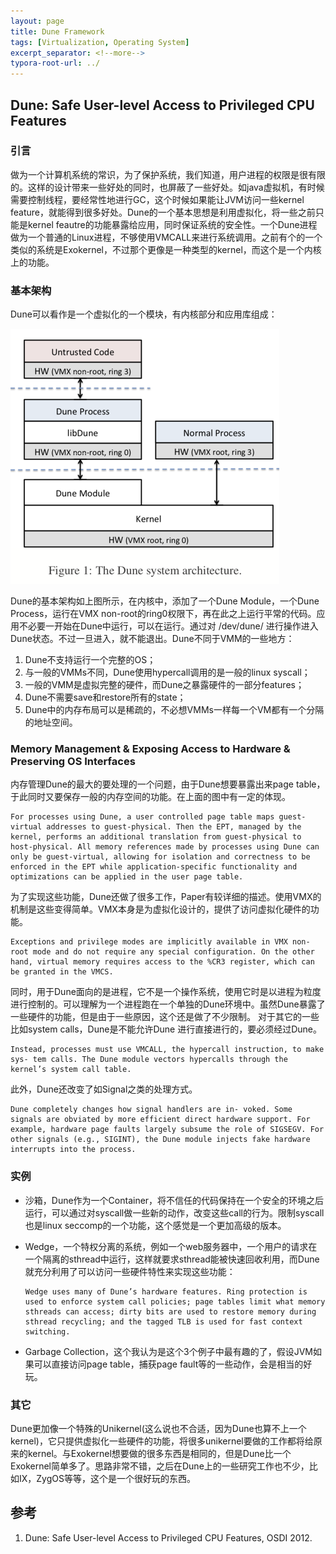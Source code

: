```yaml
---
layout: page
title: Dune Framework
tags: [Virtualization, Operating System]
excerpt_separator: <!--more-->
typora-root-url: ../
---
```


## Dune: Safe User-level Access to Privileged CPU Features 

### 引言

  做为一个计算机系统的常识，为了保护系统，我们知道，用户进程的权限是很有限的。这样的设计带来一些好处的同时，也屏蔽了一些好处。如java虚拟机，有时候需要控制线程，要经常性地进行GC，这个时候如果能让JVM访问一些kernel feature，就能得到很多好处。Dune的一个基本思想是利用虚拟化，将一些之前只能是kernel feautre的功能暴露给应用，同时保证系统的安全性。一个Dune进程做为一个普通的Linux进程，不够使用VMCALL来进行系统调用。之前有个的一个类似的系统是Exokernel，不过那个更像是一种类型的kernel，而这个是一个内核上的功能。

### 基本架构

   Dune可以看作是一个虚拟化的一个模块，有内核部分和应用库组成：

<img src="/assets/img/dune-arch.png" alt="dune-arch" style="zoom:50%;" />

  Dune的基本架构如上图所示，在内核中，添加了一个Dune Module，一个Dune Process，运行在VMX non-root的ring0权限下，再在此之上运行平常的代码。应用不必要一开始在Dune中运行，可以在运行。通过对 /dev/dune/ 进行操作进入Dune状态。不过一旦进入，就不能退出。Dune不同于VMM的一些地方：

1. Dune不支持运行一个完整的OS；
2. 与一般的VMMs不同，Dune使用hypercall调用的是一般的linux syscall；
3. 一般的VMM是虚拟完整的硬件，而Dune之暴露硬件的一部分features；
4. Dune不需要save和restore所有的state；
5. Dune中的内存布局可以是稀疏的，不必想VMMs一样每一个VM都有一个分隔的地址空间。

### Memory Management & Exposing Access to Hardware & Preserving OS Interfaces 

  内存管理Dune的最大的要处理的一个问题，由于Dune想要暴露出来page table，于此同时又要保存一般的内存空间的功能。在上面的图中有一定的体现。

```
For processes using Dune, a user controlled page table maps guest-virtual addresses to guest-physical. Then the EPT, managed by the kernel, performs an additional translation from guest-physical to host-physical. All memory references made by processes using Dune can only be guest-virtual, allowing for isolation and correctness to be enforced in the EPT while application-specific functionality and optimizations can be applied in the user page table.
```

 为了实现这些功能，Dune还做了很多工作，Paper有较详细的描述。使用VMX的机制是这些变得简单。VMX本身是为虚拟化设计的，提供了访问虚拟化硬件的功能。

```
Exceptions and privilege modes are implicitly available in VMX non-root mode and do not require any special configuration. On the other hand, virtual memory requires access to the %CR3 register, which can be granted in the VMCS.
```

 同时，用于Dune面向的是进程，它不是一个操作系统，使用它时是以进程为粒度进行控制的。可以理解为一个进程跑在一个单独的Dune环境中。虽然Dune暴露了一些硬件的功能，但是由于一些原因，这个还是做了不少限制。 对于其它的一些比如system calls，Dune是不能允许Dune 进行直接进行的，要必须经过Dune。

```
Instead, processes must use VMCALL, the hypercall instruction, to make sys- tem calls. The Dune module vectors hypercalls through the kernel’s system call table. 
```

  此外，Dune还改变了如Signal之类的处理方式。

```
Dune completely changes how signal handlers are in- voked. Some signals are obviated by more efficient direct hardware support. For example, hardware page faults largely subsume the role of SIGSEGV. For other signals (e.g., SIGINT), the Dune module injects fake hardware interrupts into the process.
```

### 实例

* 沙箱，Dune作为一个Container，将不信任的代码保持在一个安全的环境之后运行，可以通过对syscall做一些新的动作，改变这些call的行为。限制syscall也是linux seccomp的一个功能，这个感觉是一个更加高级的版本。

* Wedge，一个特权分离的系统，例如一个web服务器中，一个用户的请求在一个隔离的sthread中运行，这样就要求sthread能被快速回收利用，而Dune就充分利用了可以访问一些硬件特性来实现这些功能：

  ```
  Wedge uses many of Dune’s hardware features. Ring protection is used to enforce system call policies; page tables limit what memory sthreads can access; dirty bits are used to restore memory during sthread recycling; and the tagged TLB is used for fast context switching.
  ```

* Garbage Collection，这个我认为是这个3个例子中最有趣的了，假设JVM如果可以直接访问page table，捕获page fault等的一些动作，会是相当的好玩。

### 其它

  Dune更加像一个特殊的Unikernel(这么说也不合适，因为Dune也算不上一个kernel)，它只提供虚拟化一些硬件的功能，将很多unikernel要做的工作都将给原来的kernel。与Exokernel想要做的很多东西是相同的，但是Dune比一个Exokernel简单多了。思路非常不错，之后在Dune上的一些研究工作也不少，比如IX，ZygOS等等，这个是一个很好玩的东西。

## 参考

1. Dune: Safe User-level Access to Privileged CPU Features, OSDI 2012.

